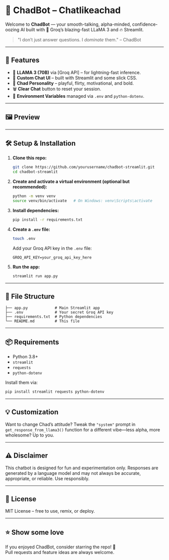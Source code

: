 
# 💬 ChadBot – Chatlikeachad

Welcome to **ChadBot** — your smooth-talking, alpha-minded, confidence-oozing AI built with 💪 Groq’s blazing-fast LLaMA 3 and 🔥 Streamlit.

> "I don’t just answer questions. I *dominate* them." – ChadBot

---

## 🚀 Features

- 🤖 **LLAMA 3 (70B)** via [Groq API] – for lightning-fast inference.
- 🎨 **Custom Chat UI** – built with Streamlit and some slick CSS.
- 🧠 **Chad Personality** – playful, flirty, motivational, and bold.
- 🗑️ **Clear Chat** button to reset your session.
- 🔐 **Environment Variables** managed via `.env` and `python-dotenv`.

---

## 🖼️ Preview



---

## 🛠️ Setup & Installation

1. **Clone this repo:**

   ```bash
   git clone https://github.com/yourusername/chadbot-streamlit.git
   cd chadbot-streamlit
   ```

2. **Create and activate a virtual environment (optional but recommended):**

   ```bash
   python -m venv venv
   source venv/bin/activate   # On Windows: venv\Scripts\activate
   ```

3. **Install dependencies:**

   ```bash
   pip install -r requirements.txt
   ```

4. **Create a `.env` file:**

   ```bash
   touch .env
   ```

   Add your Groq API key in the `.env` file:

   ```env
   GROQ_API_KEY=your_groq_api_key_here
   ```

5. **Run the app:**

   ```bash
   streamlit run app.py
   ```

---

## 📁 File Structure

```
├── app.py            # Main Streamlit app
├── .env              # Your secret Groq API key
├── requirements.txt  # Python dependencies
└── README.md         # This file
```

---

## 📦 Requirements

- Python 3.8+
- `streamlit`
- `requests`
- `python-dotenv`

Install them via:

```bash
pip install streamlit requests python-dotenv
```

---

## 💡 Customization

Want to change Chad’s attitude? Tweak the `"system"` prompt in `get_response_from_llama3()` function for a different vibe—less alpha, more wholesome? Up to you.

---

## ⚠️ Disclaimer

This chatbot is designed for fun and experimentation only. Responses are generated by a language model and may not always be accurate, appropriate, or reliable. Use responsibly.

---

## 📜 License

MIT License – free to use, remix, or deploy.

---

## ⭐️ Show some love

If you enjoyed ChadBot, consider starring the repo! 💫  
Pull requests and feature ideas are always welcome.
